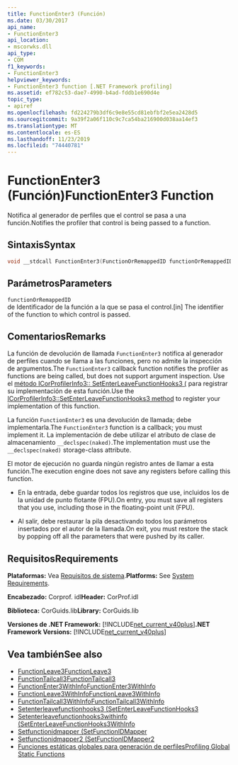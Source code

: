 ```yaml
---
title: FunctionEnter3 (Función)
ms.date: 03/30/2017
api_name:
- FunctionEnter3
api_location:
- mscorwks.dll
api_type:
- COM
f1_keywords:
- FunctionEnter3
helpviewer_keywords:
- FunctionEnter3 function [.NET Framework profiling]
ms.assetid: ef782c53-dae7-4990-b4ad-fddb1e690d4e
topic_type:
- apiref
ms.openlocfilehash: fd224279b3df6c9e8e55cd81ebfbf2e5ea2428d5
ms.sourcegitcommit: 9a39f2a06f110c9c7ca54ba216900d038aa14ef3
ms.translationtype: MT
ms.contentlocale: es-ES
ms.lasthandoff: 11/23/2019
ms.locfileid: "74440781"
---
```

# <a name="functionenter3-function"></a><span data-ttu-id="3c1b5-102">FunctionEnter3 (Función)</span><span class="sxs-lookup"><span data-stu-id="3c1b5-102">FunctionEnter3 Function</span></span>
<span data-ttu-id="3c1b5-103">Notifica al generador de perfiles que el control se pasa a una función.</span><span class="sxs-lookup"><span data-stu-id="3c1b5-103">Notifies the profiler that control is being passed to a function.</span></span>  
  
## <a name="syntax"></a><span data-ttu-id="3c1b5-104">Sintaxis</span><span class="sxs-lookup"><span data-stu-id="3c1b5-104">Syntax</span></span>  
  
```cpp  
void __stdcall FunctionEnter3(FunctionOrRemappedID functionOrRemappedID);  
```  
  
## <a name="parameters"></a><span data-ttu-id="3c1b5-105">Parámetros</span><span class="sxs-lookup"><span data-stu-id="3c1b5-105">Parameters</span></span>  
 `functionOrRemappedID`  
 <span data-ttu-id="3c1b5-106">de Identificador de la función a la que se pasa el control.</span><span class="sxs-lookup"><span data-stu-id="3c1b5-106">[in] The identifier of the function to which control is passed.</span></span>  
  
## <a name="remarks"></a><span data-ttu-id="3c1b5-107">Comentarios</span><span class="sxs-lookup"><span data-stu-id="3c1b5-107">Remarks</span></span>  
 <span data-ttu-id="3c1b5-108">La función de devolución de llamada `FunctionEnter3` notifica al generador de perfiles cuando se llama a las funciones, pero no admite la inspección de argumentos.</span><span class="sxs-lookup"><span data-stu-id="3c1b5-108">The `FunctionEnter3` callback function notifies the profiler as functions are being called, but does not support argument inspection.</span></span> <span data-ttu-id="3c1b5-109">Use el [método ICorProfilerInfo3:: SetEnterLeaveFunctionHooks3 (](../../../../docs/framework/unmanaged-api/profiling/icorprofilerinfo3-setenterleavefunctionhooks3-method.md) para registrar su implementación de esta función.</span><span class="sxs-lookup"><span data-stu-id="3c1b5-109">Use the [ICorProfilerInfo3::SetEnterLeaveFunctionHooks3 method](../../../../docs/framework/unmanaged-api/profiling/icorprofilerinfo3-setenterleavefunctionhooks3-method.md) to register your implementation of this function.</span></span>  
  
 <span data-ttu-id="3c1b5-110">La función `FunctionEnter3` es una devolución de llamada; debe implementarla.</span><span class="sxs-lookup"><span data-stu-id="3c1b5-110">The `FunctionEnter3` function is a callback; you must implement it.</span></span> <span data-ttu-id="3c1b5-111">La implementación de debe utilizar el atributo de clase de almacenamiento `__declspec(naked)`.</span><span class="sxs-lookup"><span data-stu-id="3c1b5-111">The implementation must use the `__declspec(naked)` storage-class attribute.</span></span>  
  
 <span data-ttu-id="3c1b5-112">El motor de ejecución no guarda ningún registro antes de llamar a esta función.</span><span class="sxs-lookup"><span data-stu-id="3c1b5-112">The execution engine does not save any registers before calling this function.</span></span>  
  
- <span data-ttu-id="3c1b5-113">En la entrada, debe guardar todos los registros que use, incluidos los de la unidad de punto flotante (FPU).</span><span class="sxs-lookup"><span data-stu-id="3c1b5-113">On entry, you must save all registers that you use, including those in the floating-point unit (FPU).</span></span>  
  
- <span data-ttu-id="3c1b5-114">Al salir, debe restaurar la pila desactivando todos los parámetros insertados por el autor de la llamada.</span><span class="sxs-lookup"><span data-stu-id="3c1b5-114">On exit, you must restore the stack by popping off all the parameters that were pushed by its caller.</span></span>  
  
## <a name="requirements"></a><span data-ttu-id="3c1b5-115">Requisitos</span><span class="sxs-lookup"><span data-stu-id="3c1b5-115">Requirements</span></span>  
 <span data-ttu-id="3c1b5-116">**Plataformas:** Vea [Requisitos de sistema](../../../../docs/framework/get-started/system-requirements.md).</span><span class="sxs-lookup"><span data-stu-id="3c1b5-116">**Platforms:** See [System Requirements](../../../../docs/framework/get-started/system-requirements.md).</span></span>  
  
 <span data-ttu-id="3c1b5-117">**Encabezado:** Corprof. idl</span><span class="sxs-lookup"><span data-stu-id="3c1b5-117">**Header:** CorProf.idl</span></span>  
  
 <span data-ttu-id="3c1b5-118">**Biblioteca:** CorGuids.lib</span><span class="sxs-lookup"><span data-stu-id="3c1b5-118">**Library:** CorGuids.lib</span></span>  
  
 <span data-ttu-id="3c1b5-119">**Versiones de .NET Framework:** [!INCLUDE[net_current_v40plus](../../../../includes/net-current-v40plus-md.md)]</span><span class="sxs-lookup"><span data-stu-id="3c1b5-119">**.NET Framework Versions:** [!INCLUDE[net_current_v40plus](../../../../includes/net-current-v40plus-md.md)]</span></span>  
  
## <a name="see-also"></a><span data-ttu-id="3c1b5-120">Vea también</span><span class="sxs-lookup"><span data-stu-id="3c1b5-120">See also</span></span>

- [<span data-ttu-id="3c1b5-121">FunctionLeave3</span><span class="sxs-lookup"><span data-stu-id="3c1b5-121">FunctionLeave3</span></span>](../../../../docs/framework/unmanaged-api/profiling/functionleave3-function.md)
- [<span data-ttu-id="3c1b5-122">FunctionTailcall3</span><span class="sxs-lookup"><span data-stu-id="3c1b5-122">FunctionTailcall3</span></span>](../../../../docs/framework/unmanaged-api/profiling/functiontailcall3-function.md)
- [<span data-ttu-id="3c1b5-123">FunctionEnter3WithInfo</span><span class="sxs-lookup"><span data-stu-id="3c1b5-123">FunctionEnter3WithInfo</span></span>](../../../../docs/framework/unmanaged-api/profiling/functionenter3withinfo-function.md)
- [<span data-ttu-id="3c1b5-124">FunctionLeave3WithInfo</span><span class="sxs-lookup"><span data-stu-id="3c1b5-124">FunctionLeave3WithInfo</span></span>](../../../../docs/framework/unmanaged-api/profiling/functionleave3withinfo-function.md)
- [<span data-ttu-id="3c1b5-125">FunctionTailcall3WithInfo</span><span class="sxs-lookup"><span data-stu-id="3c1b5-125">FunctionTailcall3WithInfo</span></span>](../../../../docs/framework/unmanaged-api/profiling/functiontailcall3withinfo-function.md)
- [<span data-ttu-id="3c1b5-126">Setenterleavefunctionhooks3 (</span><span class="sxs-lookup"><span data-stu-id="3c1b5-126">SetEnterLeaveFunctionHooks3</span></span>](../../../../docs/framework/unmanaged-api/profiling/icorprofilerinfo3-setenterleavefunctionhooks3-method.md)
- [<span data-ttu-id="3c1b5-127">Setenterleavefunctionhooks3withinfo (</span><span class="sxs-lookup"><span data-stu-id="3c1b5-127">SetEnterLeaveFunctionHooks3WithInfo</span></span>](../../../../docs/framework/unmanaged-api/profiling/icorprofilerinfo3-setenterleavefunctionhooks3withinfo-method.md)
- [<span data-ttu-id="3c1b5-128">Setfunctionidmapper (</span><span class="sxs-lookup"><span data-stu-id="3c1b5-128">SetFunctionIDMapper</span></span>](../../../../docs/framework/unmanaged-api/profiling/icorprofilerinfo-setfunctionidmapper-method.md)
- [<span data-ttu-id="3c1b5-129">Setfunctionidmapper2 (</span><span class="sxs-lookup"><span data-stu-id="3c1b5-129">SetFunctionIDMapper2</span></span>](../../../../docs/framework/unmanaged-api/profiling/icorprofilerinfo3-setfunctionidmapper2-method.md)
- [<span data-ttu-id="3c1b5-130">Funciones estáticas globales para generación de perfiles</span><span class="sxs-lookup"><span data-stu-id="3c1b5-130">Profiling Global Static Functions</span></span>](../../../../docs/framework/unmanaged-api/profiling/profiling-global-static-functions.md)
